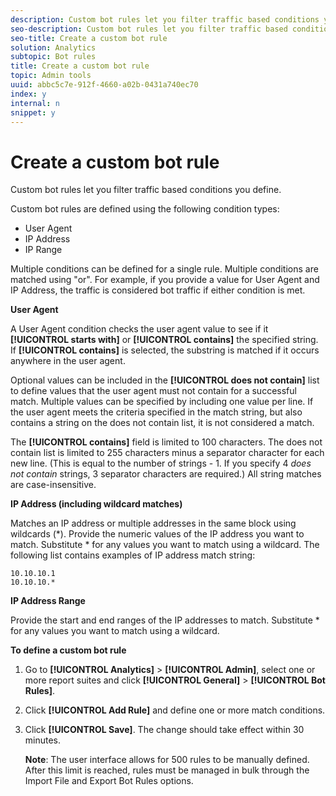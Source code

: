 ```yaml
---
description: Custom bot rules let you filter traffic based conditions you define.
seo-description: Custom bot rules let you filter traffic based conditions you define.
seo-title: Create a custom bot rule
solution: Analytics
subtopic: Bot rules
title: Create a custom bot rule
topic: Admin tools
uuid: abbc5c7e-912f-4660-a02b-0431a740ec70
index: y
internal: n
snippet: y
---
```


# Create a custom bot rule

Custom bot rules let you filter traffic based conditions you define.

Custom bot rules are defined using the following condition types:

* User Agent 
* IP Address 
* IP Range

Multiple conditions can be defined for a single rule. Multiple conditions are matched using "or". For example, if you provide a value for User Agent and IP Address, the traffic is considered bot traffic if either condition is met.

**User Agent**

A User Agent condition checks the user agent value to see if it **[!UICONTROL starts with]** or **[!UICONTROL contains]** the specified string. If **[!UICONTROL contains]** is selected, the substring is matched if it occurs anywhere in the user agent.

Optional values can be included in the **[!UICONTROL does not contain]** list to define values that the user agent must not contain for a successful match. Multiple values can be specified by including one value per line. If the user agent meets the criteria specified in the match string, but also contains a string on the does not contain list, it is not considered a match.

The **[!UICONTROL contains]** field is limited to 100 characters. The does not contain list is limited to 255 characters minus a separator character for each new line. (This is equal to the number of strings - 1. If you specify 4 *does not contain* strings, 3 separator characters are required.) All string matches are case-insensitive.

**IP Address (including wildcard matches)**

Matches an IP address or multiple addresses in the same block using wildcards (&#42;). Provide the numeric values of the IP address you want to match. Substitute &#42; for any values you want to match using a wildcard. The following list contains examples of IP address match string:

```
10.10.10.1
10.10.10.*
```

**IP Address Range**

Provide the start and end ranges of the IP addresses to match. Substitute &#42; for any values you want to match using a wildcard.

**To define a custom bot rule** 

1. Go to **[!UICONTROL Analytics]** > **[!UICONTROL Admin]**, select one or more report suites and click **[!UICONTROL General]** > **[!UICONTROL Bot Rules]**.
1. Click **[!UICONTROL Add Rule]** and define one or more match conditions.
1. Click **[!UICONTROL Save]**. The change should take effect within 30 minutes.

   **Note**: The user interface allows for 500 rules to be manually defined. After this limit is reached, rules must be managed in bulk through the Import File and Export Bot Rules options. 
